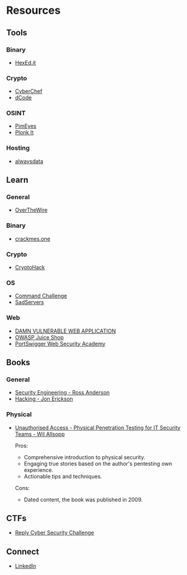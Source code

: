 # Resources

## Tools

### Binary

- [HexEd.it](https://hexed.it)

### Crypto

- [CyberChef](https://gchq.github.io/CyberChef)
- [dCode](https://www.dcode.fr/en)

### OSINT

- [PimEyes](https://pimeyes.com)
- [Plonk It](https://www.plonkit.net)

### Hosting

- [alwaysdata](https://www.alwaysdata.com/en)

## Learn

### General

- [OverTheWire](https://overthewire.org)

### Binary

- [crackmes.one](https://crackmes.one)

### Crypto

- [CryptoHack](https://cryptohack.org)

### OS

- [Command Challenge](https://cmdchallenge.com)
- [SadServers](https://sadservers.com)

### Web

- [DAMN VULNERABLE WEB APPLICATION](https://github.com/digininja/DVWA)
- [OWASP Juice Shop](https://owasp.org/www-project-juice-shop)
- [PortSwigger Web Security Academy](https://portswigger.net/web-security)

## Books

### General

- [Security Engineering - Ross Anderson](https://www.cl.cam.ac.uk/~rja14/book.html)
- [Hacking - Jon Erickson](https://www.amazon.com/Hacking-Art-Exploitation-Jon-Erickson/dp/1593271441)

### Physical

- [Unauthorised Access - Physical Penetration Testing for IT Security Teams - Wil Allsopp](https://www.amazon.com/Unauthorised-Access-Physical-Penetration-Security/dp/0470747617)

  Pros:
  - Comprehensive introduction to physical security.
  - Engaging true stories based on the author's pentesting own experience.
  - Actionable tips and techniques.

  Cons:
  - Dated content, the book was published in 2009.

## CTFs

- [Reply Cyber Security Challenge](https://challenges.reply.com/challenges/cybersecurity/home)

## Connect

- [LinkedIn](https://www.linkedin.com/in/david-gherghita)
